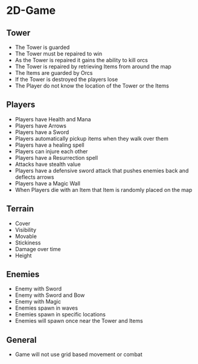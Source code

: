 2D-Game
=======

## Tower
  * The Tower is guarded
  * The Tower must be repaired to win
  * As the Tower is repaired it gains the ability to kill orcs
  * The Tower is repaired by retrieving Items from around the map
  * The Items are guarded by Orcs
  * If the Tower is destroyed the players lose
  * The Player do not know the location of the Tower or the Items
  
## Players
  * Players have Health and Mana
  * Players have Arrows
  * Players have a Sword
  * Players automatically pickup items when they walk over them
  * Players have a healing spell
  * Players can injure each other
  * Players have a Resurrection spell
  * Attacks have stealth value
  * Players have a defensive sword attack that pushes enemies back and deflects arrows
  * Players have a Magic Wall
  * When Players die with an Item that Item is randomly placed on the map
  
## Terrain
  * Cover
  * Visibility
  * Movable
  * Stickiness
  * Damage over time
  * Height
  
## Enemies
  * Enemy with Sword
  * Enemy with Sword and Bow
  * Enemy with Magic
  * Enemies spawn in waves
  * Enemies spawn in specific locations
  * Enemies will spawn once near the Tower and Items
  
## General
  * Game will not use grid based movement or combat

